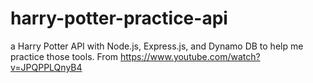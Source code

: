# harry-potter-practice-api
a Harry Potter API with Node.js, Express.js, and Dynamo DB to help me practice those tools. From https://www.youtube.com/watch?v=JPQPPLQnyB4

